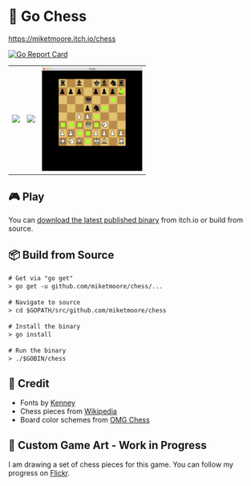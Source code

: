 # 🚧 Go Chess

https://miketmoore.itch.io/chess

[![Go Report Card](https://goreportcard.com/badge/github.com/miketmoore/chess)](https://goreportcard.com/report/github.com/miketmoore/chess)

|                                                               |                                                               |                                                                        |
| ------------------------------------------------------------- | ------------------------------------------------------------- | ---------------------------------------------------------------------- |
| <img src="assets/screenshots/chess-01-title.png" width="200"> | <img src="assets/screenshots/chess-02-start.png" width="200"> | <img src="assets/screenshots/chess-highlighted-moves.png" width="200"> |

## 🎮 Play

You can [download the latest published binary](https://miketmoore.itch.io/chess) from itch.io or build from source.

## 📦 Build from Source

```
# Get via "go get"
> go get -u github.com/miketmoore/chess/...

# Navigate to source
> cd $GOPATH/src/github.com/miketmoore/chess

# Install the binary
> go install

# Run the binary
> ./$GOBIN/chess
```

## 📝 Credit

- Fonts by [Kenney](http://kenney.nl/support)
- Chess pieces from [Wikipedia](https://commons.wikimedia.org/wiki/Category:PNG_chess_pieces/Standard_transparent#/media/File:ChessPiecesArray.png)
- Board color schemes from [OMG Chess](http://omgchess.blogspot.com/2015/09/chess-board-color-schemes.html)

## 🎨 Custom Game Art - Work in Progress

I am drawing a set of chess pieces for this game. You can follow my progress on [Flickr](https://www.flickr.com/photos/miketmoore/albums/72157693792363695).
